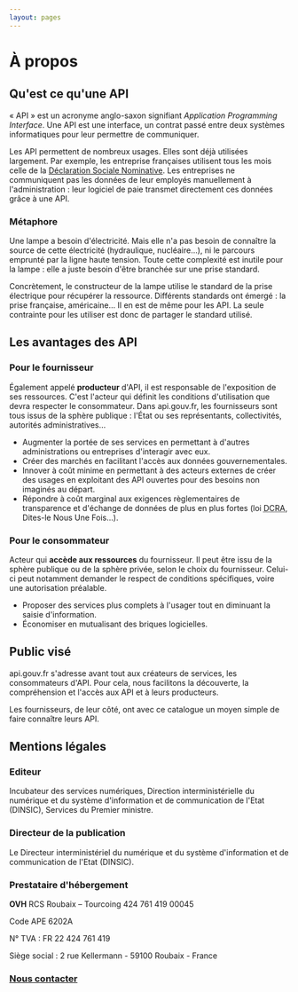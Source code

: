 ```yaml
---
layout: pages
---
```


# À propos

## Qu'est ce qu'une API

« API » est un acronyme anglo-saxon signifiant _Application Programming Interface_. Une API est une interface, un contrat passé entre deux systèmes informatiques pour leur permettre de communiquer.

Les API permettent de nombreux usages. Elles sont déjà utilisées largement. Par exemple, les entreprise françaises utilisent tous les mois celle de la [Déclaration Sociale Nominative](http://www.dsn-info.fr/api-dsn.htm). Les entreprises ne communiquent pas les données de leur employés manuellement à l'administration : leur logiciel de paie transmet directement ces données grâce à une API.

<div class="ui info message">
  <h3>Métaphore</h3>

  <p>Une lampe a besoin d'électricité. Mais elle n'a pas besoin de connaître la source de cette électricité (hydraulique, nucléaire…), ni le parcours emprunté par la ligne haute tension. Toute cette complexité est inutile pour la lampe : elle a juste besoin d'être branchée sur une prise standard.</p>

  <p>Concrètement, le constructeur de la lampe utilise le standard de la prise électrique pour récupérer la ressource. Différents standards ont émergé&nbsp;: la prise française, américaine&hellip; Il en est de même pour les API. La seule contrainte pour les utiliser est donc de partager le standard utilisé.</p>
</div>

## Les avantages des API

### Pour le fournisseur

<div class="ui info message">
  Également appelé <strong>producteur</strong> d'API, il est responsable de l'exposition de ses ressources. C'est l'acteur qui définit les conditions d'utilisation que devra respecter le consommateur. Dans api.gouv.fr, les fournisseurs sont tous issus de la sphère publique : l'État ou ses représentants, collectivités, autorités administratives…
</div>

  * Augmenter la portée de ses services en permettant à d'autres administrations ou entreprises d'interagir avec eux.
  * Créer des marchés en facilitant l'accès aux données gouvernementales.
  * Innover à coût minime en permettant à des acteurs externes de créer des usages en exploitant des API ouvertes pour des besoins non imaginés au départ.
  * Répondre à coût marginal aux exigences règlementaires de transparence et d'échange de données de plus en plus fortes (loi <abbr title="Droits des Citoyens dans leurs Relations avec les Administrations">DCRA</abbr>, Dites-le Nous Une Fois…).

### Pour le consommateur

<div class="ui info message">
  Acteur qui <strong>accède aux ressources</strong> du fournisseur. Il peut être issu de la sphère publique ou de la sphère privée, selon le choix du fournisseur. Celui-ci peut notamment demander le respect de conditions spécifiques, voire une autorisation préalable.
</div>

  * Proposer des services plus complets à l'usager tout en diminuant la saisie d'information.
  * Économiser en mutualisant des briques logicielles.

## Public visé

api.gouv.fr s'adresse avant tout aux créateurs de services, les consommateurs d'API. Pour cela, nous facilitons la découverte, la compréhension et l'accès aux API et à leurs producteurs.

Les fournisseurs, de leur côté, ont avec ce catalogue un moyen simple de faire connaître leurs API.

## Mentions légales

### Editeur

Incubateur des services numériques, Direction interministérielle du numérique et du système d'information et de communication de l'Etat (DINSIC), Services du Premier ministre.

### Directeur de la publication

Le Directeur interministériel du numérique et du système d'information et de communication de l'Etat (DINSIC).

### Prestataire d'hébergement

**OVH**
RCS Roubaix – Tourcoing 424 761 419 00045

Code APE 6202A

N° TVA : FR 22 424 761 419

Siège social : 2 rue Kellermann - 59100 Roubaix - France

### <a href='/contact' title='Nous contacter'>Nous contacter</a>

